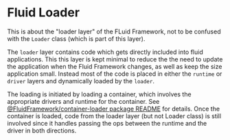 # Fluid Loader

This is about the "loader layer" of the FLuid Framework, not to be confused with the `Loader` class (which is part of this layer).

The `loader` layer contains code which gets directly included into fluid applications.
This this layer is kept minimal to reduce the the need to update the application when the Fluid Framework changes,
as well as keep the size application small.
Instead most of the code is placed in either the `runtime` or `driver` layers and dynamically loaded by the `loader`.

The loading is initiated by loading a container, which involves the appropriate drivers and runtime for the container.
See [@FluidFramework/container-loader package README](container-loader/README.md) for details.
Once the container is loaded, code from the loader layer (but not Loader class) is still involved since it handles passing the ops between the runtime and the driver in both directions.
